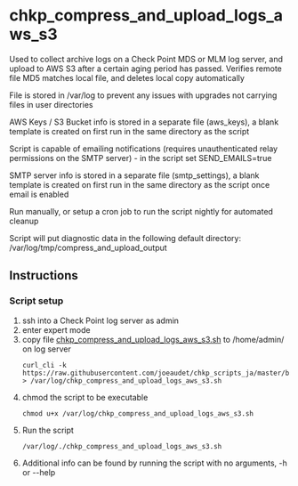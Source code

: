 # chkp_compress_and_upload_logs_aws_s3
Used to collect archive logs on a Check Point MDS or MLM log server, and upload to AWS S3 after a certain aging period has passed. Verifies remote file MD5 matches local file, and deletes local copy automatically

File is stored in /var/log to prevent any issues with upgrades not carrying files in user directories

AWS Keys / S3 Bucket info is stored in a separate file (aws_keys), a blank template is created on first run in the same directory as the script

Script is capable of emailing notifications (requires unauthenticated relay permissions on the SMTP server) - in the script set SEND_EMAILS=true

SMTP server info is stored in a separate file (smtp_settings), a blank template is created on first run in the same directory as the script once email is enabled

Run manually, or setup a cron job to run the script nightly for automated cleanup

Script will put diagnostic data in the following default directory:
/var/log/tmp/compress_and_upload_output



## Instructions 

### Script setup
1. ssh into a Check Point log server as admin
1. enter expert mode
1. copy file [chkp_compress_and_upload_logs_aws_s3.sh](https://raw.githubusercontent.com/joeaudet/chkp_scripts_ja/master/backup_scripts/chkp_compress_and_upload_logs_aws_s3.sh) to /home/admin/ on log server
   ```
   curl_cli -k https://raw.githubusercontent.com/joeaudet/chkp_scripts_ja/master/backup_scripts/chkp_compress_and_upload_logs_aws_s3.sh > /var/log/chkp_compress_and_upload_logs_aws_s3.sh
   ```
1. chmod the script to be executable
   ```
   chmod u+x /var/log/chkp_compress_and_upload_logs_aws_s3.sh
   ```
1. Run the script
   ```
   /var/log/./chkp_compress_and_upload_logs_aws_s3.sh
   ```
1. Additional info can be found by running the script with no arguments, -h or --help
